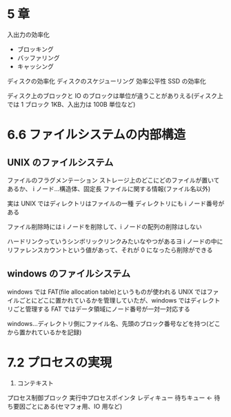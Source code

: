 # 5 章

入出力の効率化

- ブロッキング
- バッファリング
- キャッシング

ディスクの効率化
ディスクのスケジューリング
効率公平性
SSD の効率化

ディスク上のブロックと IO のブロックは単位が違うことがありえる(ディスク上では 1 ブロック 1KB、入出力は 100B 単位など)

# 6.6 ファイルシステムの内部構造

## UNIX のファイルシステム

ファイルのフラグメンテーション
ストレージ上のどこにどのファイルが置いてあるか、
i ノード...構造体、固定長
ファイルに関する情報(ファイル名以外)

実は UNIX ではディレクトリはファイルの一種
ディレクトリにも i ノード番号がある

ファイル削除時には i ノードを削除して、i ノードの配列の削除はしない

ハードリンクっていうシンボリックリンクみたいなやつがあるヨ
i ノードの中にリファレンスカウントという値があって、それが 0 になったら削除ができる

## windows のファイルシステム

windows では FAT(file allocation table)というものが使われる
UNIX ではファイルごとにどこに置かれているかを管理していたが、windows ではディレクトリごと管理する
FAT ではデータ領域にノード番号が一対一対応する

windows...ディレクトリ側にファイル名、先頭のブロック番号などを持つ(どこから置かれているかを記録)

# 7.2 プロセスの実現

1. コンテキスト

プロセス制御ブロック
実行中プロセスポインタ
レディキュー
待ちキュー <- 待ち要因ごとにある(セマフォ用、IO 用など)
